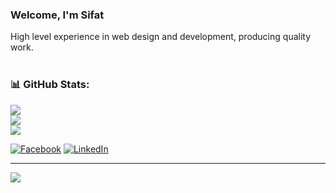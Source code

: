 ### Welcome, I'm Sifat
High level experience in web design and development, producing quality work.<br/><br/>

### 📊 GitHub Stats:
![](https://github-readme-stats.vercel.app/api?username=sifatullahsu&theme=dark&hide_border=true&include_all_commits=false&count_private=false)<br/>
![](https://github-readme-streak-stats.herokuapp.com/?user=sifatullahsu&theme=dark&hide_border=true)<br/>
![](https://github-readme-stats.vercel.app/api/top-langs/?username=sifatullahsu&theme=dark&hide_border=true&include_all_commits=false&count_private=false&layout=compact)

[![Facebook](https://img.shields.io/badge/Facebook-%231877F2.svg?logo=Facebook&logoColor=white)](https://facebook.com/sifatullahhh) [![LinkedIn](https://img.shields.io/badge/LinkedIn-%230077B5.svg?logo=linkedin&logoColor=white)](https://linkedin.com/in/sifatullahsu) 

---
[![](https://visitcount.itsvg.in/api?id=sifatullahsu&icon=9&color=0)](https://visitcount.itsvg.in)

